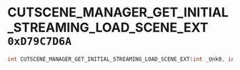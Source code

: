 # CUTSCENE_MANAGER_GET_INITIAL_STREAMING_LOAD_SCENE_EXT `0xD79C7D6A`

```cpp
int CUTSCENE_MANAGER_GET_INITIAL_STREAMING_LOAD_SCENE_EXT(int _Unk0, int _Unk1);
```